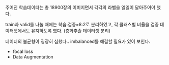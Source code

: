주어진 학습데이터는 총 18900장의 이미지면서 각각의 라벨을 일일이 달아주어야 했다.



train과 valid를 나눌 때에는  학습:검증=8:2로 분리하였고, 각 클래스별 비율을 검증 데이터셋에서도 유지하도록 했다. (층화추출 데이터셋 분리)



데이터의 불균형이 굉장히 심했다.. imbalanced를 해결할 필요가 있어 보인다.

- focal loss
- Data Augmentation

  